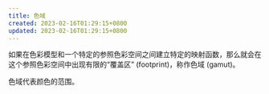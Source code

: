 ```yaml
---
title: 色域
created: 2023-02-16T01:29:15+0800
updated: 2023-02-16T01:29:15+0800
---
```



如果在色彩模型和一个特定的参照色彩空间之间建立特定的映射函数，那么就会在这个参照色彩空间中出现有限的“覆盖区” (footprint)，称作色域 (gamut)。

色域代表颜色的范围。

